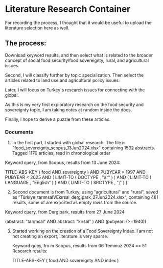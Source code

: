 # Literature Research Container

For recording the process, I thought that it would be useful to upload the literature selection here as well.

## The process: 
Download keyword results, and then select what is related to the broader concept of social food security/food sovereignty, rural, and agricultural issues.

Second, I will classify further by topic specialization. Then select the articles related to land use and agricultural policy issues.

Later, I will focus on Turkey's research issues for connecting with the global. 

As this is my very first exploratory research on the food security and sovereignty topic, I am taking notes at random inside the docs.

Finally, I hope to derive a puzzle from these articles.


### Documents
1. In the first part, I started with global research. The file is "food_sovereignty_scopus_13Jun2024.xlsx" containing 1502 abstracts. Tagged 1170 articles, read in chronological order

Keyword query, from Scopus, results from 13 June 2024:
  
  TITLE-ABS-KEY ( food AND sovereignty ) AND PUBYEAR > 1997 AND PUBYEAR < 2025 AND ( LIMIT-TO ( DOCTYPE , "ar" ) ) AND ( LIMIT-TO ( LANGUAGE , "English" ) ) AND ( LIMIT-TO ( SRCTYPE , "j" ) )

2. Second document is from Turkey, using "agricultural" and "rural", saved as
"Türkiye_tarımsalVEkırsal_dergipark_27Jun2024.xlsx", containing 481 results, some of are exported as empty rows from the source.

Keyword query, from Dergipark, results from 27 June 2024:

(abstract: "tarımsal" AND abstract: "kırsal" ) AND (pubyear: (>=1940))

3. Started working on the creation of a Food Sovereignty Index. I am not not creating an export, literature is very sparse.

   Keyword quey, fro m Scopus, results from 06 Temmuz 2024 == 51 Research results:

   TITLE-ABS-KEY ( food AND sovereignty AND index ) 
